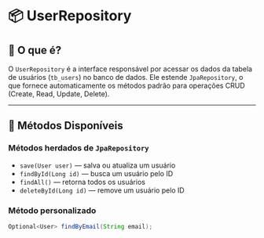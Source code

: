 # 📦 UserRepository

## 📌 O que é?

O `UserRepository` é a interface responsável por acessar os dados da tabela de usuários (`tb_users`) no banco de dados. Ele estende `JpaRepository`, o que fornece automaticamente os métodos padrão para operações CRUD (Create, Read, Update, Delete).

---

## 🧩 Métodos Disponíveis

### Métodos herdados de `JpaRepository`
- `save(User user)` — salva ou atualiza um usuário
- `findById(Long id)` — busca um usuário pelo ID
- `findAll()` — retorna todos os usuários
- `deleteById(Long id)` — remove um usuário pelo ID

### Método personalizado
```java
Optional<User> findByEmail(String email);
